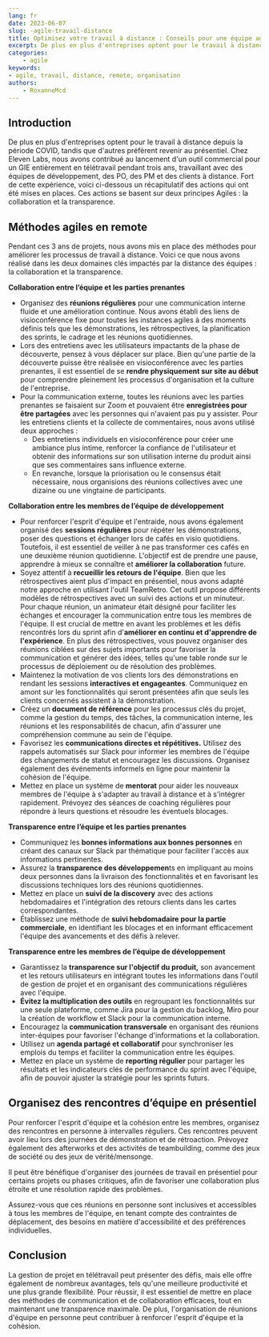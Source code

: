 ```yaml
---
lang: fr
date: 2023-06-07
slug: -agile-travail-distance
title: Optimisez votre travail à distance : Conseils pour une équipe agile 100% remote
excerpt: De plus en plus d'entreprises optent pour le travail à distance depuis la période COVID, tandis que d'autres préfèrent revenir au présentiel. Chez Eleven Labs, nous avons contribué au lancement d'un outil commercial pour un GIE entièrement en télétravail pendant trois ans, travaillant avec des équipes de développement, des PO, des PM et des clients à distance. Fort de cette expérience, voici ci-dessous un récapitulatif des actions qui ont été mises en places. Ces actions se basent sur deux principes Agiles : la collaboration et la transparence.
categories:
    - agile
keywords:
- agile, travail, distance, remote, organisation
authors:
    - RoxanneMcd
---
```

## **Introduction**

De plus en plus d'entreprises optent pour le travail à distance depuis la période COVID, tandis que d'autres préfèrent revenir au présentiel. Chez Eleven Labs, nous avons contribué au lancement d'un outil commercial pour un GIE entièrement en télétravail pendant trois ans, travaillant avec des équipes de développement, des PO, des PM et des clients à distance. Fort de cette expérience, voici ci-dessous un récapitulatif des actions qui ont été mises en places. Ces actions se basent sur deux principes Agiles : la collaboration et la transparence. 

## **Méthodes agiles en remote**

Pendant ces 3 ans de projets, nous avons mis en place des méthodes pour améliorer les processus de travail à distance. Voici ce que nous avons réalisé dans les deux domaines clés impactés par la distance des équipes : la collaboration et la transparence.

**Collaboration entre l’équipe et les parties prenantes**

- Organisez des **réunions régulières** pour une communication interne fluide et une amélioration continue. Nous avons établi des liens de visioconférence fixe pour toutes les instances agiles à des moments définis tels que les démonstrations, les rétrospectives, la planification des sprints, le cadrage et les réunions quotidiennes.
- Lors des entretiens avec les utilisateurs impactants de la phase de découverte, pensez à vous déplacer sur place. Bien qu'une partie de la découverte puisse être réalisée en visioconférence avec les parties prenantes, il est essentiel de se **rendre physiquement sur site au début** pour comprendre pleinement les processus d'organisation et la culture de l'entreprise.
- Pour la communication externe, toutes les réunions avec les parties prenantes se faisaient sur Zoom et pouvaient être **enregistrées pour être partagées** avec les personnes qui n'avaient pas pu y assister. Pour les entretiens clients et la collecte de commentaires, nous avons utilisé deux approches :
    - Des entretiens individuels en visioconférence pour créer une ambiance plus intime, renforcer la confiance de l'utilisateur et obtenir des informations sur son utilisation interne du produit ainsi que ses commentaires sans influence externe.
    - En revanche, lorsque la priorisation ou le consensus était nécessaire, nous organisions des réunions collectives avec une dizaine ou une vingtaine de participants.

**Collaboration entre les membres de l’équipe de développement** 

- Pour renforcer l'esprit d'équipe et l'entraide, nous avons également organisé des **sessions régulières** pour répéter les démonstrations, poser des questions et échanger lors de cafés en visio quotidiens. Toutefois, il est essentiel de veiller à ne pas transformer ces cafés en une deuxième réunion quotidienne. L'objectif est de prendre une pause, apprendre à mieux se connaître et **améliorer la collaboration** future.
- Soyez attentif à **recueillir les retours de l'équipe**. Bien que les rétrospectives aient plus d'impact en présentiel, nous avons adapté notre approche en utilisant l'outil TeamRetro. Cet outil propose différents modèles de rétrospectives avec un suivi des actions et un minuteur. Pour chaque réunion, un animateur était désigné pour faciliter les échanges et encourager la communication entre tous les membres de l'équipe. Il est crucial de mettre en avant les problèmes et les défis rencontrés lors du sprint afin d'**améliorer en continu et d'apprendre de l'expérience**. En plus des rétrospectives, vous pouvez organiser des réunions ciblées sur des sujets importants pour favoriser la communication et générer des idées, telles qu'une table ronde sur le processus de déploiement ou de résolution des problèmes.
- Maintenez la motivation de vos clients lors des démonstrations en rendant les sessions **interactives et engageantes**. Communiquez en amont sur les fonctionnalités qui seront présentées afin que seuls les clients concernés assistent à la démonstration.
- Créez un **document de référence** pour les processus clés du projet, comme la gestion du temps, des tâches, la communication interne, les réunions et les responsabilités de chacun, afin d'assurer une compréhension commune au sein de l'équipe.
- Favorisez les **communications directes et répétitives.** Utilisez des rappels automatisés sur Slack pour informer les membres de l'équipe des changements de statut et encouragez les discussions. Organisez également des événements informels en ligne pour maintenir la cohésion de l'équipe.
- Mettez en place un système de **mentorat** pour aider les nouveaux membres de l'équipe à s'adapter au travail à distance et à s'intégrer rapidement. Prévoyez des séances de coaching régulières pour répondre à leurs questions et résoudre les éventuels blocages.

**Transparence entre l’équipe et les parties prenantes**

- Communiquez les **bonnes informations aux bonnes personnes** en créant des canaux sur Slack par thématique pour faciliter l'accès aux informations pertinentes.
- Assurez la **transparence des développemen**ts en impliquant au moins deux personnes dans la livraison des fonctionnalités et en favorisant les discussions techniques lors des réunions quotidiennes.
- Mettez en place un **suivi de la discovery** avec des actions hebdomadaires et l'intégration des retours clients dans les cartes correspondantes.
- Établissez une méthode de **suivi hebdomadaire pour la partie commerciale**, en identifiant les blocages et en informant efficacement l'équipe des avancements et des défis à relever.

**Transparence entre les membres de l’équipe de développement** 

- Garantissez la **transparence sur l'objectif du produit,** son avancement et les retours utilisateurs en intégrant toutes les informations dans l'outil de gestion de projet et en organisant des communications régulières avec l'équipe.
- **Évitez la multiplication des outils** en regroupant les fonctionnalités sur une seule plateforme, comme Jira pour la gestion du backlog, Miro pour la création de workflow et Slack pour la communication interne.
- Encouragez la **communication transversale** en organisant des réunions inter-équipes pour favoriser l'échange d'informations et la collaboration.
- Utilisez un **agenda partagé et collaboratif** pour synchroniser les emplois du temps et faciliter la communication entre les équipes.
- Mettez en place un système de **reporting régulier** pour partager les résultats et les indicateurs clés de performance du sprint avec l'équipe, afin de pouvoir ajuster la stratégie pour les sprints futurs.

## Organisez des rencontres d’équipe en présentiel

Pour renforcer l'esprit d'équipe et la cohésion entre les membres, organisez des rencontres en personne à intervalles réguliers. Ces rencontres peuvent avoir lieu lors des journées de démonstration et de rétroaction. Prévoyez également des afterworks et des activités de teambuilding, comme des jeux de société ou des jeux de vérité/mensonge.

Il peut être bénéfique d'organiser des journées de travail en présentiel pour certains projets ou phases critiques, afin de favoriser une collaboration plus étroite et une résolution rapide des problèmes.

Assurez-vous que ces réunions en personne sont inclusives et accessibles à tous les membres de l'équipe, en tenant compte des contraintes de déplacement, des besoins en matière d'accessibilité et des préférences individuelles.

## **Conclusion**

La gestion de projet en télétravail peut présenter des défis, mais elle offre également de nombreux avantages, tels qu'une meilleure productivité et une plus grande flexibilité. Pour réussir, il est essentiel de mettre en place des méthodes de communication et de collaboration efficaces, tout en maintenant une transparence maximale. De plus, l'organisation de réunions d'équipe en personne peut contribuer à renforcer l'esprit d'équipe et la cohésion.
